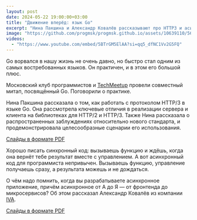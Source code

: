 ```yaml
---
layout: post
date: 2024-05-22 19:00:00+03:00
title: "Движение вперёд: язык Go"
excerpt: "Нина Пакшина и Александр Ковалёв рассказывают про HTTP3 и асинхронные коммуникации."
image: "https://github.com/progmsk/progmsk.github.io/assets/10639110/561e8f6c-350d-4a0d-b91b-2acf225fd77b"
videos:
  - "https://www.youtube.com/embed/5BTrGM5ElAA?si=qq5_dfNC1Vv2G5FQ"
---
```


Go ворвался в нашу жизнь не очень давно,  но быстро стал одним из самых востребованных языков. Он практичен, и в этом его большой плюс.

Московский клуб программистов и [TechMeetup](https://t.me/tech_meetup) провели совместный митап, посвящённый Go. Поговорили о практике.

Нина Пакшина рассказала о том, как работать с протоколом HTTP/3 в языке  Go. Она рассмотрела ключевые отличия в реализации сервера и клиента на библиотеках для HTTP/2 и HTTP/3. Также Нина рассказала о распространенных заблуждениях относительно нового стандарта, и продемонстрировала целесообразные сценарии его использования.

[Слайды в формате PDF](https://github.com/progmsk/progmsk.github.io/files/15412481/http3.%2B.go.pdf)

Хорошо писать синхронный код: вызываешь функцию и ждёшь, когда она вернёт тебе результат вместе с управлением.
А вот асинхронный код для программиста непривычен. Вызываешь функцию, управление получаешь сразу, а результата можешь и не дождаться.

О чём надо помнить, когда вы разрабатываете асинхронное приложение, причём асинхронное от А до Я — от фронтенда до микросервисов? Об этом рассказал Александр Ковалёв из компании [IVA](https://iva.ru/).

[Слайды в формате PDF](https://github.com/progmsk/progmsk.github.io/files/15412484/Tech-Meetup-5-Golang-alkov.pptx.pdf)

